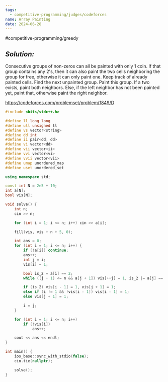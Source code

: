 ```yaml
---
tags:
  - competitive-programming/judges/codeforces
name: Array Painting
date: 2024-06-28
---
```

#competitive-programming/greedy 
## _Solution:_
Consecutive groups of non-zeros can all be painted with only 1 coin. If that group contains any 2's, then it can also paint the two cells neighboring the group for free, otherwise it can only paint one. Keep track of already painted cells. Find the next unpainted group. Paint this group. If a two exists, paint both neighbors. Else, if the left neighbor has not been painted yet, paint that, otherwise paint the right neighbor.

https://codeforces.com/problemset/problem/1849/D
```cpp
#include <bits/stdc++.h>

#define ll long long
#define ull unsigned ll
#define vs vector<string>
#define dd int
#define ii pair<dd, dd>
#define vi vector<dd>
#define vii vector<ii>
#define vvi vector<vi>
#define vvii vector<vii>
#define umap unordered_map
#define uset unordered_set

using namespace std;

const int N = 2e5 + 10;
int a[N];
bool vis[N];

void solve() {
    int n;
    cin >> n;

    for (int i = 1; i <= n; i++) cin >> a[i];

    fill(vis, vis + n + 5, 0);

    int ans = 0;
    for (int i = 1; i <= n; i++) {
        if (!a[i]) continue;
        ans++;
        int j = i;
        vis[i] = 1;

        bool is_2 = a[i] == 2;
        while ((j + 1) <= n && a[j + 1]) vis[++j] = 1, is_2 |= a[j] == 2;

        if (is_2) vis[i - 1] = 1, vis[j + 1] = 1;
        else if (i != 1 && !vis[i - 1]) vis[i - 1] = 1;
        else vis[j + 1] = 1;

        i = j;
    }

    for (int i = 1; i <= n; i++)
        if (!vis[i])
            ans++;

    cout << ans << endl;
}

int main() {
    ios_base::sync_with_stdio(false);
    cin.tie(nullptr);

    solve();
}
```